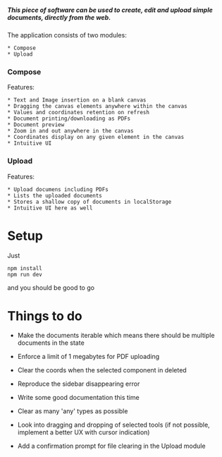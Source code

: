 ##### This piece of software can be used to create, edit and upload simple documents, directly from the web.

The application consists of two modules:  

    * Compose
    * Upload

### Compose 

Features:

    * Text and Image insertion on a blank canvas
    * Dragging the canvas elements anywhere within the canvas
    * Values and coordinates retention on refresh
    * Document printing/downloading as PDFs
    * Document preview
    * Zoom in and out anywhere in the canvas 
    * Coordinates display on any given element in the canvas
    * Intuitive UI

### Upload

Features:
    
    * Upload documens including PDFs
    * Lists the uploaded documents
    * Stores a shallow copy of documents in localStorage
    * Intuitive UI here as well


# Setup

Just

```
npm install
npm run dev
```

and you should be good to go


# Things to do
<!-- * Add some shadows -->
<!-- * Coords should clear when the document clears -->
<!-- * Store the uploaded files in localStorage -->
<!-- * Make the TCanvasContextActionType type actually work when dispatching actions -->

* Make the documents iterable which means there should be multiple documents in the state 
* Enforce a limit of 1 megabytes for PDF uploading
* Clear the coords when the selected component in deleted
* Reproduce the sidebar disappearing error
* Write some good documentation this time

* Clear as many 'any' types as possible
* Look into dragging and dropping of selected tools (if not possible, implement a better UX with cursor indication)
* Add a confirmation prompt for file clearing in the Upload module
